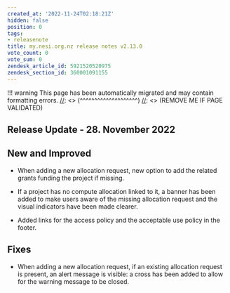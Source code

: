 ```yaml
---
created_at: '2022-11-24T02:18:21Z'
hidden: false
position: 0
tags:
- releasenote
title: my.nesi.org.nz release notes v2.13.0
vote_count: 0
vote_sum: 0
zendesk_article_id: 5921520520975
zendesk_section_id: 360001091155
---
```




[//]: <> (REMOVE ME IF PAGE VALIDATED)
[//]: <> (vvvvvvvvvvvvvvvvvvvv)
!!! warning
    This page has been automatically migrated and may contain formatting errors.
[//]: <> (^^^^^^^^^^^^^^^^^^^^)
[//]: <> (REMOVE ME IF PAGE VALIDATED)

## Release Update - 28. November 2022

## New and Improved

-   When adding a new allocation request, new option to add the related
grants funding the project if missing.

-   If a project has no compute allocation linked to it, a banner has
been added to make users aware of the missing allocation request and
the visual indicators have been made clearer.

-   Added links for the access policy and the acceptable use policy in
the footer.



## Fixes

-   When adding a new allocation request, if an existing allocation
request is present, an alert message is visible: a cross has been
added to allow for the warning message to be closed.